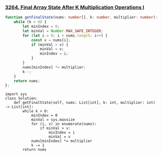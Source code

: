 ### [3264. Final Array State After K Multiplication Operations I](https://leetcode.com/problems/final-array-state-after-k-multiplication-operations-i)
```typescript
function getFinalState(nums: number[], k: number, multiplier: number): number[] {
    while (k > 0) {
        let minIndex = 0;
        let minVal = Number.MAX_SAFE_INTEGER;
        for (let i = 0; i < nums.length; i++) {
            const v = nums[i];
            if (minVal > v) {
                minVal = v;
                minIndex = i;
            }
        }
        nums[minIndex] *= multiplier;
        k--;
    }
    return nums;
};
```

```python3
import sys
class Solution:
    def getFinalState(self, nums: List[int], k: int, multiplier: int) -> List[int]:
        while k > 0:
            minIndex = 0
            minVal = sys.maxsize
            for (i, v) in enumerate(nums):
                if minVal > v:
                    minIndex = i
                    minVal = v
            nums[minIndex] *= multiplier
            k -= 1
        return nums
```
